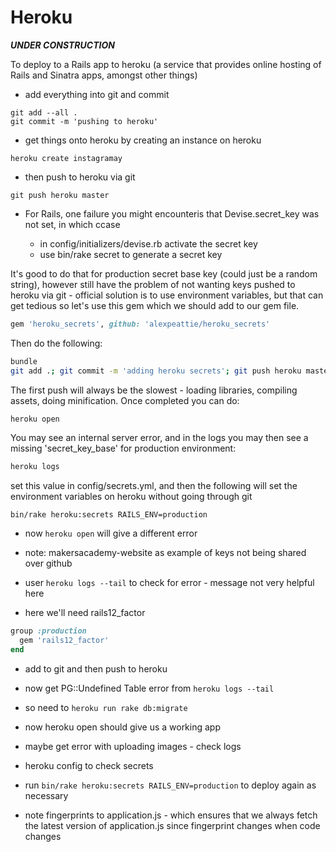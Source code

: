 Heroku
========

***UNDER CONSTRUCTION***

To deploy to a Rails app to heroku (a service that provides online hosting of Rails and Sinatra apps, amongst other things)

* add everything into git and commit

```
git add --all .
git commit -m 'pushing to heroku'
```
* get things onto heroku by creating an instance on heroku

```
heroku create instagramay
```

* then push to heroku via git

```
git push heroku master
```

* For Rails, one failure you might encounteris that Devise.secret_key was not set, in which ccase

  * in config/initializers/devise.rb activate the secret key
  * use bin/rake secret to generate a secret key

It's good to do that for production secret base key (could just be a random string), however still have the problem of not wanting keys pushed to heroku via git - official solution is to use environment variables, but that can get tedious so let's use this gem which we should add to our gem file. 

```ruby
gem 'heroku_secrets', github: 'alexpeattie/heroku_secrets'
```

Then do the following:

```sh
bundle
git add .; git commit -m 'adding heroku secrets'; git push heroku master
```

The first push will always be the slowest - loading libraries, compiling assets, doing minification. Once completed you can do:

```sh
heroku open
```

You may see an internal server error, and in the logs you may then see a missing 'secret_key_base' for production environment:

```sh
heroku logs
```

set this value in config/secrets.yml, and then the following will set the environment variables on heroku without going through git

```bin/rake heroku:secrets RAILS_ENV=production``` 

* now `heroku open` will give a different error

* note: makersacademy-website as example of keys not being shared over github

* user `heroku logs --tail` to check for error - message not very helpful here

* here we'll need rails12_factor

```ruby
group :production
  gem 'rails12_factor'
end 
```

* add to git and then push to heroku
* now get PG::Undefined Table error from `heroku logs --tail`
* so need to `heroku run rake db:migrate`
* now heroku open should give us a working app
* maybe get error with uploading images - check logs
* heroku config to check secrets

* run `bin/rake heroku:secrets RAILS_ENV=production` to deploy again as necessary

* note fingerprints to application.js - which ensures that we always fetch the latest version of application.js since fingerprint changes when code changes	


 
